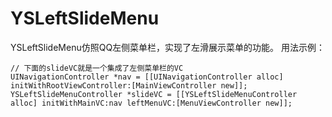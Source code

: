 # YSLeftSlideMenu
YSLeftSlideMenu仿照QQ左侧菜单栏，实现了左滑展示菜单的功能。
用法示例：
```
// 下面的slideVC就是一个集成了左侧菜单栏的VC
UINavigationController *nav = [[UINavigationController alloc] initWithRootViewController:[MainViewController new]];
YSLeftSlideMenuController *slideVC = [[YSLeftSlideMenuController alloc] initWithMainVC:nav leftMenuVC:[MenuViewController new]];
```
